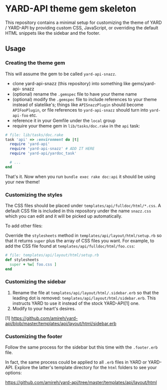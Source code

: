 # YARD-API theme gem skeleton

This repository contains a minimal setup for customizing the theme of YARD /
YARD-API by providing custom CSS, JavaScript, or overriding the default HTML
snippets like the sidebar and the footer.

## Usage

### Creating the theme gem

This will assume the gem to be called `yard-api-snazz`.

- clone yard-api-snazz (this repository) into something like gems/yard-api-
  snazz
- (optional) rename the `.gemspec` file to have your theme name
- (optional) modify the `.gemspec` file to include references to your theme
  instead of slatelike's; things like `APISnazzPlugin` should become
  `APIFooPlugin`, or file references to `yard-api-snazz` should turn into
  `yard-api-foo` etc.
- reference it in your Gemfile under the `local` group
- require your theme gem in `lib/tasks/doc.rake` in the `api` task:

```ruby
# file: lib/tasks/doc.rake
task 'api' => :environment do |t|
  require 'yard-api'
  require 'yard-api-snazz' # ADD IT HERE
  require 'yard-api/yardoc_task'

  # ...
end
```

That's it. Now when you run `bundle exec rake doc:api` it should be using your
new theme!

### Customizing the styles

The CSS files should be placed under `templates/api/fulldoc/html/*.css`. A
default CSS file is included in this repository under the name `snazz.css`
which you can edit and it will be picked up automatically.

To add other files:

Override the `stylesheets` method in `templates/api/layout/html/setup.rb` so
that it returns `super` plus the array of CSS files you want. For example, to
add the CSS file found at `templates/api/fulldoc/html/foo.css`:

```ruby
# file: templates/api/layout/html/setup.rb
def stylesheets
  super + %w[ foo.css ]
end
```

### Customizing the sidebar

1. Rename the file at `templates/api/layout/html/.sidebar.erb` so that the
   leading dot is removed: `templates/api/layout/html/sidebar.erb`. This
   instructs YARD to use it instead of the stock YARD-API[1] one.
2. Modify to your heart's desires.

[1] https://github.com/amireh/yard-api/blob/master/templates/api/layout/html/sidebar.erb 

### Customizing the footer

Follow the same process for the sidebar but this time with the `.footer.erb`
file.

In fact, the same process could be applied to all `.erb` files in YARD or YARD-
API. Explore the latter's template directory for the `html` folders to see your
options:

https://github.com/amireh/yard-api/tree/master/templates/api/layout/html


